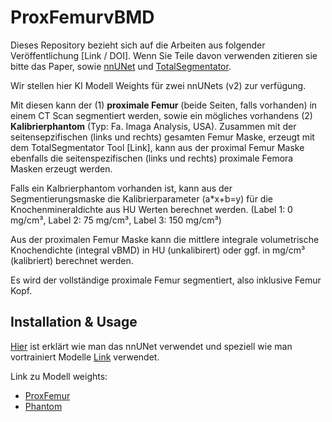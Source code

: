 # ProxFemurvBMD

Dieses Repository bezieht sich auf die Arbeiten aus folgender Veröffentlichung [Link / DOI]. 
Wenn Sie Teile davon verwenden zitieren sie bitte das Paper, sowie [nnUNet](https://www.google.com/url?q=https://www.nature.com/articles/s41592-020-01008-z&sa=D&source=docs&ust=1677235958581755&usg=AOvVaw3dWL0SrITLhCJUBiNIHCQO) und [TotalSegmentator](https://pubs.rsna.org/doi/10.1148/ryai.230024).

Wir stellen hier KI Modell Weights für zwei nnUNets (v2) zur verfügung.

Mit diesen kann der (1) **proximale Femur** (beide Seiten, falls vorhanden) in einem CT Scan segmentiert werden, sowie ein mögliches vorhandens (2) **Kalibrierphantom** (Typ: Fa. Imaga Analysis, USA).
Zusammen mit der seitensepzifischen (links und rechts) gesamten Femur Maske, erzeugt mit dem TotalSegmentator Tool [Link], kann aus der proximal Femur Maske ebenfalls die seitenspezifischen (links und rechts) proximale Femora Masken erzeugt werden.

Falls ein Kalbrierphantom vorhanden ist, kann aus der Segmentierungsmaske die Kalibrierparameter (a*x+b=y) für die Knochenmineraldichte aus HU Werten berechnet werden. (Label 1: 0 mg/cm³, Label 2: 75 mg/cm³, Label 3: 150 mg/cm³)

Aus der proximalen Femur Maske kann die mittlere integrale volumetrische Knochendichte (integral vBMD) in HU (unkalibirert) oder ggf. in mg/cm³ (kalibriert) berechnet werden.

Es wird der vollständige proximale Femur segmentiert, also inklusive Femur Kopf.

## Installation & Usage
[Hier](https://github.com/MIC-DKFZ/nnUNet/tree/master?tab=readme-ov-file#how-to-get-started) ist erklärt wie man das nnUNet verwendet und speziell wie man vortrainiert Modelle [Link](https://github.com/MIC-DKFZ/nnUNet/blob/master/documentation/how_to_use_nnunet.md#how-to-deploy-and-run-inference-with-your-pretrained-models) verwendet.

Link zu Modell weights:

- [ProxFemur](https://cloud.rz.uni-kiel.de/index.php/s/3x5dbXamP6qw4TC)
- [Phantom](https://cloud.rz.uni-kiel.de/index.php/s/YBkDZ7JNreK66M5)
